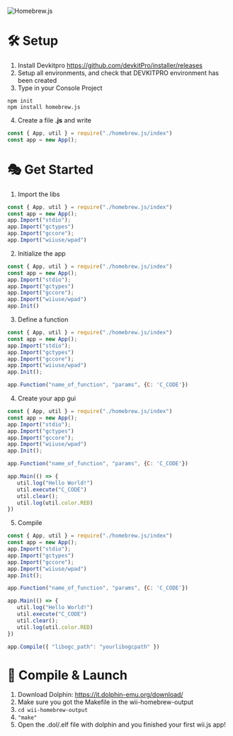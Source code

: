 ![Homebrew.js](https://cdn.discordapp.com/attachments/839189307637497890/1111580038647795793/D6tXgcMAAAAAElFTkSuQmCC.png "Homebrew.js")

# 🛠 Setup
1. Install Devkitpro https://github.com/devkitPro/installer/releases
2. Setup all environments, and check that DEVKITPRO environment has been created
3. Type in your Console Project
```
npm init
npm install homebrew.js
```
4. Create a file **.js** and write
```javascript
const { App, util } = require("./homebrew.js/index")
const app = new App();
```
# 🎭 Get Started
1. Import the libs
```javascript
const { App, util } = require("./homebrew.js/index")
const app = new App();
app.Import("stdio");
app.Import("gctypes")
app.Import("gccore");
app.Import("wiiuse/wpad")
```

2. Initialize the app
```javascript
const { App, util } = require("./homebrew.js/index")
const app = new App();
app.Import("stdio");
app.Import("gctypes")
app.Import("gccore");
app.Import("wiiuse/wpad")
app.Init()
```
3. Define a function
```javascript
const { App, util } = require("./homebrew.js/index")
const app = new App();
app.Import("stdio");
app.Import("gctypes")
app.Import("gccore");
app.Import("wiiuse/wpad")
app.Init();

app.Function("name_of_function", "params", {C: 'C_CODE'})
```
4. Create your app gui
```javascript
const { App, util } = require("./homebrew.js/index")
const app = new App();
app.Import("stdio");
app.Import("gctypes")
app.Import("gccore");
app.Import("wiiuse/wpad")
app.Init();

app.Function("name_of_function", "params", {C: 'C_CODE'})

app.Main(() => {
   util.log("Hello World!")
   util.execute("C_CODE")
   util.clear();
   util.log(util.color.RED)
})
```

5. Compile
```javascript
const { App, util } = require("./homebrew.js/index")
const app = new App();
app.Import("stdio");
app.Import("gctypes")
app.Import("gccore");
app.Import("wiiuse/wpad")
app.Init();

app.Function("name_of_function", "params", {C: 'C_CODE'})

app.Main(() => {
   util.log("Hello World!")
   util.execute("C_CODE")
   util.clear();
   util.log(util.color.RED)
})

app.Compile({ "libogc_path": "yourlibogcpath" })
```

# 🚀 Compile & Launch
1. Download Dolphin: https://it.dolphin-emu.org/download/
2. Make sure you got the Makefile in the wii-homebrew-output
3. `cd wii-homebrew-output`
4. `"make"`
5. Open the .dol/.elf file with dolphin and you finished your first wii.js app!